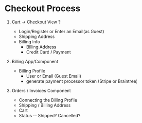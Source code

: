 # Checkout Process

1. Cart -> Checkout View
    ?
    - Login/Register or Enter an Email(as Guest)
    - Shipping Address
    - Billing Info
        - Billing Address
        - Credit Card / Payment

2. Billing App/Component
    - Billing Profile
        - User or Email (Guest Email)
        - generate payment processor token (Stripe or Braintree)

3. Orders / Invoices Component
    - Connecting the Billing Profile
    - Shipping / Billing Address
    - Cart
    - Status -- Shipped? Cancelled?

